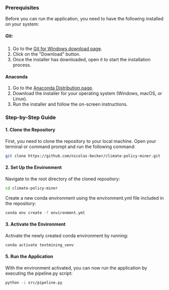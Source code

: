 ### Prerequisites
Before you can run the application, you need to have the following installed on your system:

##### Git:
1. Go to the [Git for Windows download page](https://gitforwindows.org/).
2. Click on the "Download" button.
3. Once the installer has downloaded, open it to start the installation process.

#### Anaconda
1. Go to the [Anaconda Distribution page](https://www.anaconda.com/products/distribution).
2. Download the installer for your operating system (Windows, macOS, or Linux).
3. Run the installer and follow the on-screen instructions.

### Step-by-Step Guide

#### 1. Clone the Repository
First, you need to clone the repository to your local machine. Open your terminal or command prompt and run the following command:

```sh
git clone https://github.com/nicolas-becker/climate-policy-miner.git
```

#### 2. Set Up the Environment
Navigate to the root directory of the cloned repository:

```sh
cd climate-policy-miner
```

Create a new conda environment using the environment.yml file included in the repository:

```sh
conda env create -f environment.yml
```

#### 3. Activate the Environment
Activate the newly created conda environment by running:

```sh
conda activate textmining_venv
```

#### 5. Run the Application
With the environment activated, you can now run the application by executing the pipeline.py script:

```sh
python -i src/pipeline.py
```
